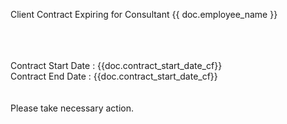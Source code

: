 Client Contract Expiring for Consultant {{ doc.employee_name }} 

<br>
<br><br>
Contract Start Date : {{doc.contract_start_date_cf}}<br>
Contract End Date : {{doc.contract_start_date_cf}}<br>
<br><br>
Please take necessary action.
